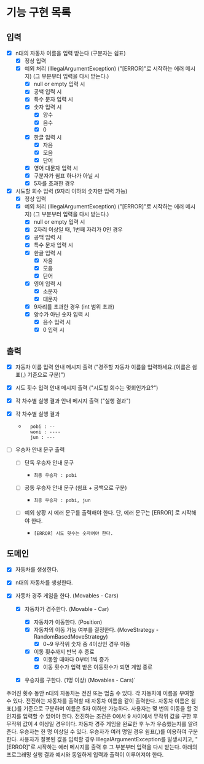 # 기능 구현 목록

## 입력
- [x] n대의 자동차 이름을 입력 받는다 (구분자는 쉼표)
  - [x] 정상 입력
  - [x] 예외 처리 (IllegalArgumentException) ("[ERROR]"로 시작하는 에러 메시지) (그 부분부터 입력을 다시 받는다.)
    - [x] null or empty 입력 시
    - [x] 공백 입력 시
    - [x] 특수 문자 입력 시
    - [x] 숫자 입력 시
      - [x] 양수
      - [x] 음수
      - [x] 0
    - [x] 한글 입력 시
      - [x] 자음
      - [x] 모음
      - [x] 단어
    - [x] 영어 대문자 입력 시
    - [x] 구분자가 쉼표 하나가 아닐 시
    - [x] 5자를 초과한 경우

- [x] 시도할 회수 입력 (9자리 이하의 숫자만 입력 가능)
  - [x] 정상 입력
  - [x] 예외 처리 (IllegalArgumentException) ("[ERROR]"로 시작하는 에러 메시지) (그 부분부터 입력을 다시 받는다.)
    - [x] null or empty 입력 시
    - [x] 2자리 이상일 때, 1번째 자리가 0인 경우
    - [x] 공백 입력 시
    - [x] 특수 문자 입력 시
    - [x] 한글 입력 시
      - [x] 자음
      - [x] 모음
      - [x] 단어
    - [x] 영어 입력 시
      - [x] 소문자
      - [x] 대문자
    - [x] 9자리를 초과한 경우 (int 범위 초과)
    - [x] 양수가 아닌 숫자 입력 시
      - [x] 음수 입력 시
      - [x] 0 입력 시

## 출력
- [x] 자동차 이름 입력 안내 메시지 출력 ("경주할 자동차 이름을 입력하세요.(이름은 쉼표(,) 기준으로 구분)")

- [x] 시도 횟수 입력 안내 메시지 출력 ("시도할 회수는 몇회인가요?")

- [x] 각 차수별 실행 결과 안내 메시지 출력 ("실행 결과")

- [x] 각 차수별 실행 결과
  - ```
      pobi : --
      woni : ----
      jun : ---
      ```

- [ ] 우승자 안내 문구 출력
  - [ ] 단독 우승자 안내 문구
    - ```
      최종 우승자 : pobi
      ```
    
  - [ ] 공동 우승자 안내 문구 (쉼표 + 공백으로 구분)
    - ```
      최종 우승자 : pobi, jun
      ```
    
  - [ ] 예외 상황 시 에러 문구를 출력해야 한다. 단, 에러 문구는 [ERROR] 로 시작해야 한다.
    - ```
      [ERROR] 시도 횟수는 숫자여야 한다.
      ```

## 도메인
- [x] 자동차를 생성한다.
- [x] n대의 자동차를 생성한다.

- [x] 자동차 경주 게임을 한다. (Movables - Cars)
  - [x] 자동차가 경주한다. (Movable - Car)
    - [x] 자동차가 이동한다. (Position)
    - [x] 자동차의 이동 가능 여부를 결정한다. (MoveStrategy - RandomBasedMoveStrategy)
      - [x] 0~9 무작위 숫자 중 4이상인 경우 이동
    - [x] 이동 횟수까지 반복 후 종료
      - [x] 이동할 때마다 0부터 1씩 증가
      - [x] 이동 횟수가 입력 받은 이동횟수가 되면 게임 종료
      
  - [x] 우승자를 구한다. (1명 이상) (Movables - Cars)`



주어진 횟수 동안 n대의 자동차는 전진 또는 멈출 수 있다.
각 자동차에 이름을 부여할 수 있다. 전진하는 자동차를 출력할 때 자동차 이름을 같이 출력한다.
자동차 이름은 쉼표(,)를 기준으로 구분하며 이름은 5자 이하만 가능하다.
사용자는 몇 번의 이동을 할 것인지를 입력할 수 있어야 한다.
전진하는 조건은 0에서 9 사이에서 무작위 값을 구한 후 무작위 값이 4 이상일 경우이다.
자동차 경주 게임을 완료한 후 누가 우승했는지를 알려준다. 우승자는 한 명 이상일 수 있다.
우승자가 여러 명일 경우 쉼표(,)를 이용하여 구분한다.
사용자가 잘못된 값을 입력할 경우 IllegalArgumentException를 발생시키고, "[ERROR]"로 시작하는 에러 메시지를 출력 후 그 부분부터 입력을 다시 받는다.
아래의 프로그래밍 실행 결과 예시와 동일하게 입력과 출력이 이루어져야 한다.
